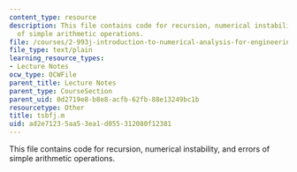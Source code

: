 ```yaml
---
content_type: resource
description: This file contains code for recursion, numerical instability, and errors
  of simple arithmetic operations.
file: /courses/2-993j-introduction-to-numerical-analysis-for-engineering-13-002j-spring-2005/ad2e71235aa53ea1d055312080f12381_tsbfj.m
file_type: text/plain
learning_resource_types:
- Lecture Notes
ocw_type: OCWFile
parent_title: Lecture Notes
parent_type: CourseSection
parent_uid: 0d2719e8-b8e8-acfb-62fb-88e13249bc1b
resourcetype: Other
title: tsbfj.m
uid: ad2e7123-5aa5-3ea1-d055-312080f12381
---
```

This file contains code for recursion, numerical instability, and errors of simple arithmetic operations.

